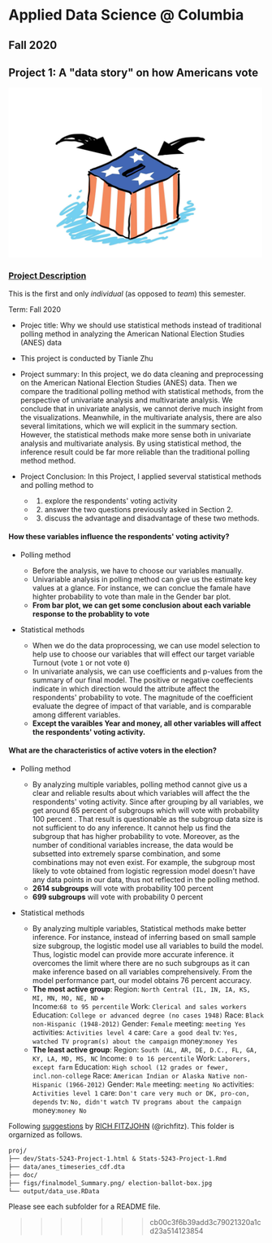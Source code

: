 # Applied Data Science @ Columbia
## Fall 2020
## Project 1: A "data story" on how Americans vote

<img src="figs/election-ballot-box.jpg" width="500">

### [Project Description](doc/)
This is the first and only *individual* (as opposed to *team*) this semester. 

Term: Fall 2020

+ Projec title: Why we should use statistical methods instead of traditional polling method in analyzing the American National Election Studies (ANES) data
+ This project is conducted by Tianle Zhu

+ Project summary: In this project, we do data cleaning and preprocessing on the American National Election Studies (ANES) data. Then we compare the traditional polling method with statistical methods, from the perspective of univariate analysis and multivariate analysis. We conclude that in univariate analysis, we cannot derive much insight from the visualizations. Meanwhile, in the multivariate analysis, there are also several limitations, which we will explicit in the summary section. However, the statistical methods make more sense both in univariate analysis and multivariate analysis. By using statistical method, the inference result could be far more reliable than the traditional polling method method. 

+ Project Conclusion: 
In this Project, I applied severval statistical methods and polling method to 
  + 1) explore the respondents' voting activity 
  + 2) answer the two questions previously asked in Section 2. 
  + 3) discuss the advantage and disadvantage of these two methods.

#### **How these variables influence the respondents' voting activity?**
 + Polling method
   + Before the analysis, we have to choose our variables manually. 
   + Univariable analysis in polling method can give us the estimate key values at a glance. For instance, we can conclue the famale have highter probability to vote than male in the Gender bar plot. 
   + **From bar plot, we can get some conclusion about each variable response to the probablity to vote**
 
 + Statistical methods
   + When we do the data proprocessing, we can use model selection to help use to choose our variables that will effect our target variable Turnout (vote `1` or not vote `0`)
   + In univariate analysis, we can use coefficients and p-values from the summary of our final model. The positive or negative coeffecients indicate in which direction would the attribute affect the respondents' probability to vote. The magnitude of the coefficient evaluate the degree of impact of that variable, and is comparable among different variables.
   + **Except the varaibles Year and money, all other variables will affect the respondents' voting activity.** 

#### **What are the characteristics of active voters in the election?**
 + Polling method
   + By analyzing multiple variables, polling method cannot give us a clear and reliable results about which variables will affect the the respondents' voting activity. Since after grouping by all variables, we get around 65 percent of subgroups which will vote with probability 100 percent . That result is questionable as the subgroup data size is not sufficient to do any inference. It cannot help us find the subgroup that has higher probability to vote. Moreover, as the number of conditional variables increase, the data would be subsetted into extremely sparse combination, and some combinations may not even exist. For example, the subgroup most likely to vote obtained from logistic regression model doesn't have any data points in our data, thus not reflected in the polling method. 
   + **2614 subgroups** will vote with probability 100 percent 
   + **699 subgroups** will vote with probability 0 percent 
 
 + Statistical methods
   + By analyzing multiple variables, Statistical methods make better inference. For instance, instead of inferring based on small sample size subgroup, the logistic model use all variables to build the model. Thus, logistic model can provide more accurate inference. it overcomes the limit where there are no such subgroups as it can make inference based on all variables comprehensively. From the model performance part, our model obtains 76 percent  accuracy.
   + **The most active group**: Region: `North Central (IL, IN, IA, KS, MI, MN, MO, NE, ND` +  
                            Income:`68 to 95 percentile`
                            Work: `Clerical and sales workers`
                            Education: `College or advanced degree (no cases 1948)`
                            Race: `Black non-Hispanic (1948-2012)`
                            Gender: `Female`
                            meeting: `meeting Yes`
                            activities: `Activities level 4`
                            care: `Care a good deal`
                            tv: `Yes, watched TV program(s) about the campaign`
                            money:`money Yes` 
   + **The least active group**: Region: `South (AL, AR, DE, D.C., FL, GA, KY, LA, MD, MS, NC` 
                            Income: `0 to 16 percentile`
                            Work: `Laborers, except farm`
                            Education: `High school (12 grades or fewer, incl.non-college`
                            Race: `American Indian or Alaska Native non-Hispanic (1966-2012)`
                            Gender: `Male`
                            meeting: `meeting No`
                            activities: `Activities level 1`
                            care: `Don't care very much or DK, pro-con, depends`
                            tv: `No, didn't watch TV programs about the campaign`
                            money:`money No` 

Following [suggestions](http://nicercode.github.io/blog/2013-04-05-projects/) by [RICH FITZJOHN](http://nicercode.github.io/about/#Team) (@richfitz). This folder is orgarnized as follows.

```
proj/
├── dev/Stats-5243-Project-1.html & Stats-5243-Project-1.Rmd
├── data/anes_timeseries_cdf.dta
├── doc/
├── figs/finalmodel_Summary.png/ election-ballot-box.jpg
└── output/data_use.RData
```

Please see each subfolder for a README file.
>>>>>>> cb00c3f6b39add3c79021320a1cd23a514123854
